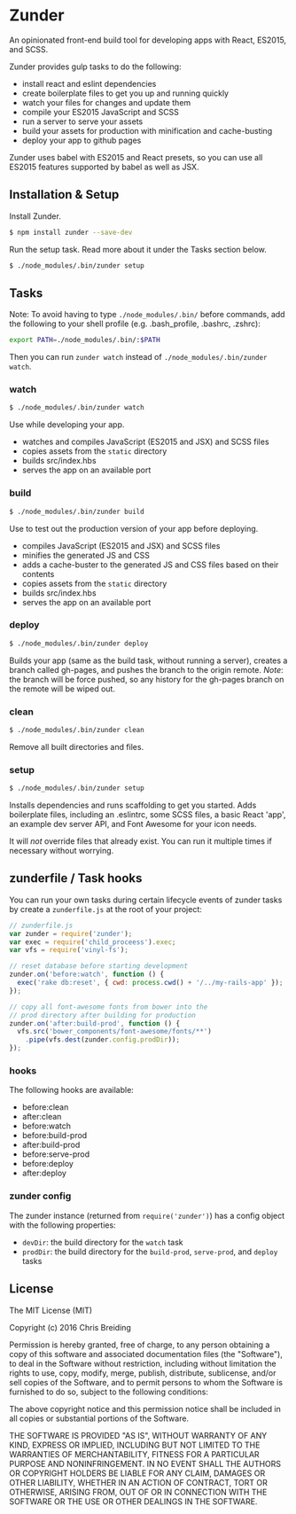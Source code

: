 # Zunder

An opinionated front-end build tool for developing apps with React, ES2015, and SCSS.

Zunder provides gulp tasks to do the following:

* install react and eslint dependencies
* create boilerplate files to get you up and running quickly
* watch your files for changes and update them
* compile your ES2015 JavaScript and SCSS
* run a server to serve your assets
* build your assets for production with minification and cache-busting
* deploy your app to github pages

Zunder uses babel with ES2015 and React presets, so you can use all ES2015 features supported by babel as well as JSX.

## Installation & Setup

Install Zunder.

```sh
$ npm install zunder --save-dev
```

Run the setup task. Read more about it under the Tasks section below.

```sh
$ ./node_modules/.bin/zunder setup
```

## Tasks

Note: To avoid having to type `./node_modules/.bin/` before commands, add the following to your shell profile (e.g. .bash_profile, .bashrc, .zshrc):

```sh
export PATH=./node_modules/.bin/:$PATH
```

Then you can run `zunder watch` instead of `./node_modules/.bin/zunder watch`.

### watch

```sh
$ ./node_modules/.bin/zunder watch
```

Use while developing your app.

* watches and compiles JavaScript (ES2015 and JSX) and SCSS files
* copies assets from the `static` directory
* builds src/index.hbs
* serves the app on an available port

### build

```sh
$ ./node_modules/.bin/zunder build
```

Use to test out the production version of your app before deploying.

* compiles JavaScript (ES2015 and JSX) and SCSS files
* minifies the generated JS and CSS
* adds a cache-buster to the generated JS and CSS files based on their contents
* copies assets from the `static` directory
* builds src/index.hbs
* serves the app on an available port

### deploy

```sh
$ ./node_modules/.bin/zunder deploy
```

Builds your app (same as the build task, without running a server), creates a branch called gh-pages, and pushes the branch to the origin remote. _Note_: the branch will be force pushed, so any history for the gh-pages branch on the remote will be wiped out.

### clean

```sh
$ ./node_modules/.bin/zunder clean
```

Remove all built directories and files.

### setup

```sh
$ ./node_modules/.bin/zunder setup
```

Installs dependencies and runs scaffolding to get you started. Adds boilerplate files, including an .eslintrc, some SCSS files, a basic React 'app', an example dev server API, and Font Awesome for your icon needs.

It will *not* override files that already exist. You can run it multiple times if necessary without worrying.

## zunderfile / Task hooks

You can run your own tasks during certain lifecycle events of zunder tasks by create a `zunderfile.js` at the root of your project:

```javascript
// zunderfile.js
var zunder = require('zunder');
var exec = require('child_proceess').exec;
var vfs = require('vinyl-fs');

// reset database before starting development
zunder.on('before:watch', function () {
  exec('rake db:reset', { cwd: process.cwd() + '/../my-rails-app' });
});

// copy all font-awesome fonts from bower into the
// prod directory after building for production
zunder.on('after:build-prod', function () {
  vfs.src('bower_components/font-awesome/fonts/**')           
    .pipe(vfs.dest(zunder.config.prodDir));
});
```

### hooks

The following hooks are available:

* before:clean
* after:clean
* before:watch
* before:build-prod
* after:build-prod
* before:serve-prod
* before:deploy
* after:deploy

### zunder config

The zunder instance (returned from `require('zunder')`) has a config object with the following properties:

* `devDir`: the build directory for the `watch` task
* `prodDir`: the build directory for the `build-prod`, `serve-prod`, and `deploy` tasks

## License

The MIT License (MIT)

Copyright (c) 2016 Chris Breiding

Permission is hereby granted, free of charge, to any person obtaining a copy of this software and associated documentation files (the "Software"), to deal in the Software without restriction, including without limitation the rights to use, copy, modify, merge, publish, distribute, sublicense, and/or sell copies of the Software, and to permit persons to whom the Software is furnished to do so, subject to the following conditions:

The above copyright notice and this permission notice shall be included in all copies or substantial portions of the Software.

THE SOFTWARE IS PROVIDED "AS IS", WITHOUT WARRANTY OF ANY KIND, EXPRESS OR IMPLIED, INCLUDING BUT NOT LIMITED TO THE WARRANTIES OF MERCHANTABILITY, FITNESS FOR A PARTICULAR PURPOSE AND NONINFRINGEMENT. IN NO EVENT SHALL THE AUTHORS OR COPYRIGHT HOLDERS BE LIABLE FOR ANY CLAIM, DAMAGES OR OTHER LIABILITY, WHETHER IN AN ACTION OF CONTRACT, TORT OR OTHERWISE, ARISING FROM, OUT OF OR IN CONNECTION WITH THE SOFTWARE OR THE USE OR OTHER DEALINGS IN THE SOFTWARE.

